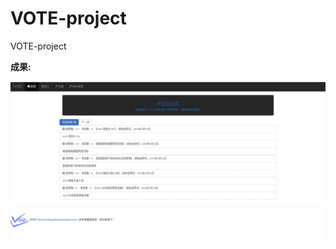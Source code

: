 # VOTE-project
VOTE-project

**成果:**

![Result](https://github.com/Rex-Chiang/VOTE-project/blob/master/Result.gif)

